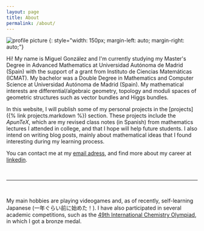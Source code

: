 ```yaml
---
layout: page
title: About
permalink: /about/
---
```


![profile picture](images/profile.png)
{: style="width: 150px; margin-left: auto; margin-right: auto;"}
<br/>

Hi! My name is Miguel González and I'm currently studying my Master's Degree in Advanced Mathematics at Universidad Autónoma de Madrid (Spain) with the support of a grant from Instituto de Ciencias Matemáticas (ICMAT). My bachelor was a Double Degree in Mathematics and Computer Science at Universidad Autónoma de Madrid (Spain). My mathematical interests are differential/algebraic geometry, topology and moduli spaces of geometric structures such as vector bundles and Higgs bundles. 

In this website, I will publish some of my personal projects in the [projects]({% link projects.markdown %}) section. These projects include the _ApunTeX_, which are my revised class notes (in Spanish) from mathematics lectures I attended in college, and that I hope will help future students. I also intend on writing blog posts, mainly about mathematical ideas that I found interesting during my learning process.

You can contact me at my [email adress](mailto:mgonzalez.contacto@gmail.com), and find more about my career at [linkedin](https://linkedin.com/in/MiguelGonzalezGonzalez). 

<br/>
<hr/>
<br/>

My main hobbies are playing videogames and, as of recently, self-learning Japanese (一年ぐらい前に始めた！). I have also participated in several academic competitions, such as the [49th International Chemistry Olympiad](http://www.icho-official.org/results/results.php?id=49&year=2017), in which I got a bronze medal.


